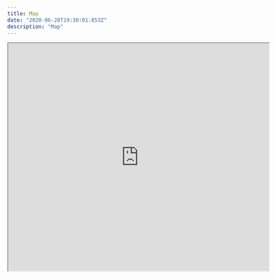 ```yaml
---
title: Map
date: "2020-06-28T19:30:01.853Z"
description: "Map"
---
```


<iframe src="https://www.powr.io/map/u/e036be82_1593366499#platform=iframe" width="600" height="525"></iframe>